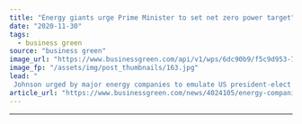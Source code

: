 ```yaml
---
title: "Energy giants urge Prime Minister to set net zero power target"
date: "2020-11-30"
tags: 
  - business green
source: "business green"
image_url: "https://www.businessgreen.com/api/v1/wps/6dc90b9/f5c9d953-7c11-4fda-8545-7704dbfb29b6/3/ormonde-vattenfall-185x114.jpg"
image_fp: "/assets/img/post_thumbnails/163.jpg"
lead: "
 Johnson urged by major energy companies to emulate US president-elect Joe Biden and set a deadline for the decarbonisation of Britain's power system ahead of 2050 net zero goal ..."
article_url: "https://www.businessgreen.com/news/4024105/energy-companies-urge-prime-minister-set-net-zero-power-target"
---
```


---
